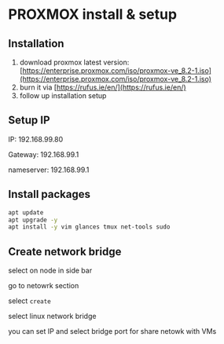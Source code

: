 # PROXMOX install & setup

## Installation

1. download proxmox latest version: [https://enterprise.proxmox.com/iso/proxmox-ve_8.2-1.iso](https://enterprise.proxmox.com/iso/proxmox-ve_8.2-1.iso)
2. burn it via [https://rufus.ie/en/](https://rufus.ie/en/) 
3. follow up installation setup

## Setup IP

IP: 192.168.99.80

Gateway: 192.168.99.1

nameserver: 192.168.99.1

## Install packages

```bash
apt update
apt upgrade -y
apt install -y vim glances tmux net-tools sudo
```

## Create network bridge

select on node in side bar

go to netowrk section

select `create` 

select linux network bridge

you can set IP and select bridge port for share netowk with VMs
